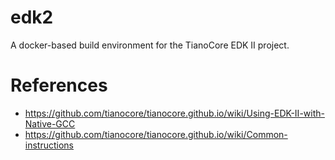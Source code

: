 # edk2

A docker-based build environment for the TianoCore EDK II project.

# References

* https://github.com/tianocore/tianocore.github.io/wiki/Using-EDK-II-with-Native-GCC
* https://github.com/tianocore/tianocore.github.io/wiki/Common-instructions

